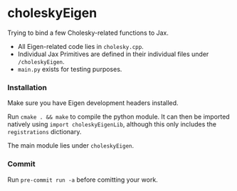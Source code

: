 # choleskyEigen

Trying to bind a few Cholesky-related functions to Jax.

- All Eigen-related code lies in `cholesky.cpp`.
- Individual Jax Primitives are defined in their individual files under `/choleskyEigen`.
- `main.py` exists for testing purposes.

### Installation
Make sure you have Eigen development headers installed.

Run `cmake . && make` to compile the python module. It can then be imported
natively using `import choleskyEigenLib`, although this only includes the
`registrations` dictionary.

The main module lies under `choleskyEigen`.

### Commit
Run `pre-commit run -a` before comitting your work.
